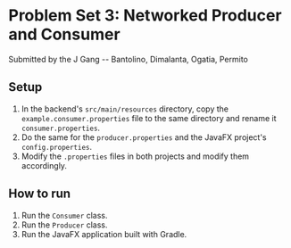 # Problem Set 3: Networked Producer and Consumer

Submitted by the J Gang -- Bantolino, Dimalanta, Ogatia, Permito

## Setup

1. In the backend's `src/main/resources` directory, copy the `example.consumer.properties` file to the same directory and rename it `consumer.properties`.
2. Do the same for the `producer.properties` and the JavaFX project's `config.properties`.
3. Modify the `.properties` files in both projects and modify them accordingly.

## How to run

1. Run the `Consumer` class.
2. Run the `Producer` class.
3. Run the JavaFX application built with Gradle.
